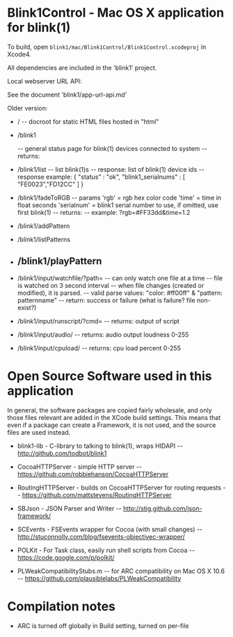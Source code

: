 Blink1Control - Mac OS X application for blink(1) 
=================================================

To build, open `blink1/mac/Blink1Control/Blink1Control.xcodeproj` in Xcode4.

All dependencies are included in the 'blink1' project.


Local webserver URL API:

See the document 'blink1/app-url-api.md'

Older version:

- /
  -- docroot for static HTML files hosted in "html"

- /blink1

  -- general status page for blink(1) devices connected to system
  -- returns:
   
- /blink1/list
  -- list blink(1)s
  -- response: list of blink(1) device ids
  -- response example: { "status" : "ok", 
                         "blink1_serialnums" : [ "FE0023","FD12CC" ] }
                                   
- /blink1/fadeToRGB
  -- params
      'rgb' = rgb hex color code
      'time' = time in float seconds
      'serialnum' = blink1 serial number to use, if omitted, use first blink(1)
  -- returns:
  -- example: ?rgb=#FF33dd&time=1.2
  
  
- /blink1/addPattern

- /blink1/listPatterns

- /blink1/playPattern
  - 

- /blink1/input/watchfile/?path=<file>
  -- can only watch one file at a time
  -- file is watched on 3 second interval
  -- when file changes (created or modified), it is parsed. 
  -- valid parse values: "color: #ff00ff" & "pattern: patternname"
  -- return: success or failure  (what is failure?  file non-exist?)

- /blink1/input/runscript/?cmd=<scriptpath>
  -- returns: output of script

- /blink1/input/audio/
  -- returns: audio output loudness 0-255

- /blink1/input/cpuload/
  -- returns: cpu load percent 0-255


Open Source Software used in this application
=============================================

In general, the software packages are copied fairly wholesale, and only those
files relevant are added in the XCode build settings.  This means that even
if a package can create a Framework, it is not used, and the source files 
are used instead.

- blink1-lib - C-library to talking to blink(1), wraps HIDAPI
-- http://github.com/todbot/blink1

- CocoaHTTPServer - simple HTTP server
-- https://github.com/robbiehanson/CocoaHTTPServer

- RoutingHTTPServer - builds on CocoaHTTPServer for routing requests
-- https://github.com/mattstevens/RoutingHTTPServer

- SBJson - JSON Parser and Writer
-- http://stig.github.com/json-framework/

- SCEvents - FSEvents wrapper for Cocoa (with small changes)
-- http://stuconnolly.com/blog/fsevents-objectivec-wrapper/

- POLKit - For Task class, easily run shell scripts from Cocoa
-- https://code.google.com/p/polkit/

- PLWeakCompatibilityStubs.m -- for ARC compatibility on Mac OS X 10.6
-- https://github.com/plausiblelabs/PLWeakCompatibility


Compilation notes
=================
- ARC is turned off globally in Build setting, turned on per-file
 